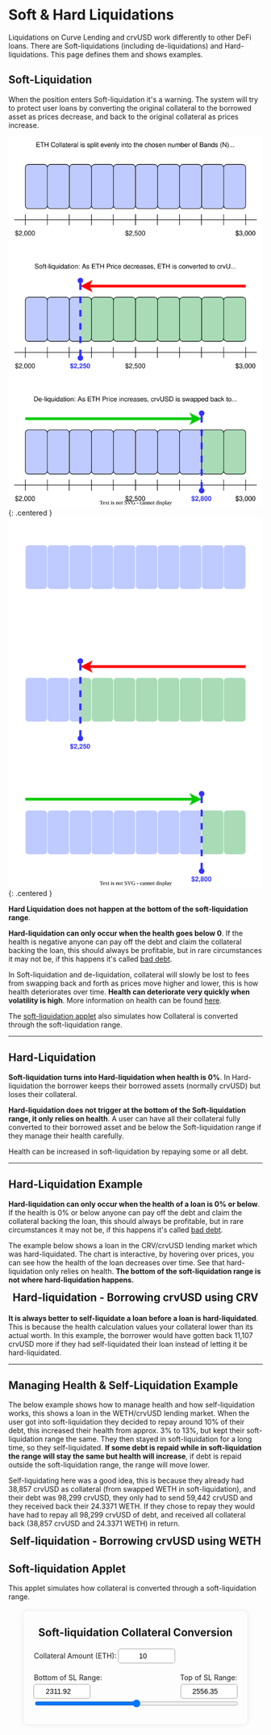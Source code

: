 <h1>Soft & Hard Liquidations</h1>

Liquidations on Curve Lending and crvUSD work differently to other DeFi loans.  There are Soft-liquidations (including de-liquidations) and Hard-liquidations.  This page defines them and shows examples.

## **Soft-Liquidation**

When the position enters Soft-liquidation it's a warning.  The system will try to protect user loans by converting the original collateral to the borrowed asset as prices decrease, and back to the original collateral as prices increase.

![Collateral Loss](../images/crvusd/soft-liq.svg#only-light){: .centered }
![Collateral Loss](../images/crvusd/soft-liq-dark.svg#only-dark){: .centered }

**Hard Liquidation does not happen at the bottom of the soft-liquidation range**.

**Hard-liquidation can only occur when the health goes below 0**.  If the health is negative anyone can pay off the debt and claim the collateral backing the loan, this should always be profitable, but in rare circumstances it may not be, if this happens it's called [bad debt](../crvusd/loan-details.md#bad-debt).

In Soft-liquidation and de-liquidation, collateral will slowly be lost to fees from swapping back and forth as prices move higher and lower, this is how health deteriorates over time.  **Health can deteriorate very quickly when volatility is high**.  More information on health can be found [here](./loan-details.md#loan-health).

The [soft-liquidation applet](#soft-liquidation-applet) also simulates how Collateral is converted through the soft-liquidation range.

---

## **Hard-Liquidation**

**Soft-liquidation turns into Hard-liquidation when health is 0%**.  In Hard-liquidation the borrower keeps their borrowed assets (normally crvUSD) but loses their collateral.  

**Hard-liquidation does not trigger at the bottom of the Soft-liquidation range, it only relies on health**.  A user can have all their collateral fully converted to their borrowed asset and be below the Soft-liquidation range if they manage their health carefully.

Health can be increased in soft-liquidation by repaying some or all debt.

---

## **Hard-Liquidation Example**

**Hard-liquidation can only occur when the health of a loan is 0% or below**.  If the health is 0% or below anyone can pay off the debt and claim the collateral backing the loan, this should always be profitable, but in rare circumstances it may not be, if this happens it's called [bad debt](../crvusd/loan-details.md#bad-debt).

The example below shows a loan in the CRV/crvUSD lending market which was hard-liquidated.  The chart is interactive, by hovering over prices, you can see how the health of the loan decreases over time.  See that hard-liquidation only relies on health.  **The bottom of the soft-liquidation range is not where hard-liquidation happens.**

<h2 style="margin: 10px 0 20px; text-align: center;">Hard-liquidation - Borrowing crvUSD using CRV</h2>
<div class="centered2" style="width: 100%">
  <canvas id="crvHardLiq"></canvas>
</div>

**It is always better to self-liquidate a loan before a loan is hard-liquidated**.  This is because the health calculation values your collateral lower than its actual worth. In this example, the borrower would have gotten back 11,107 crvUSD more if they had self-liquidated their loan instead of letting it be hard-liquidated.

---

## **Managing Health & Self-Liquidation Example**

The below example shows how to manage health and how self-liquidation works, this shows a loan in the WETH/crvUSD lending market.  When the user got into soft-liquidation they decided to repay around 10% of their debt, this increased their health from approx. 3% to 13%, but kept their soft-liquidation range the same.   They then stayed in soft-liquidation for a long time, so they self-liquidated.  **If some debt is repaid while in soft-liquidation the range will stay the same but health will increase**, if debt is repaid outside the soft-liquidation range, the range will move lower.

Self-liquidating here was a good idea, this is because they already had 38,857 crvUSD as collateral (from swapped WETH in soft-liquidation), and their debt was 98,299 crvUSD, they only had to send 59,442 crvUSD and they received back their 24.3371 WETH.  If they chose to repay they would have had to repay all 98,299 crvUSD of debt, and received all collateral back (38,857 crvUSD and 24.3371 WETH) in return.

<h2 style="margin: 10px 0 20px; text-align: center;">Self-liquidation - Borrowing crvUSD using WETH</h2>
<div class="centered2" style="width: 100%">
  <canvas id="wethSelfLiq"></canvas>
</div>

<script src="https://cdn.jsdelivr.net/npm/chart.js"></script>
<script src="https://cdn.jsdelivr.net/npm/chartjs-adapter-date-fns/dist/chartjs-adapter-date-fns.bundle.min.js"></script>
<script src="https://cdnjs.cloudflare.com/ajax/libs/chartjs-plugin-annotation/2.2.1/chartjs-plugin-annotation.min.js"></script>


## **Soft-liquidation Applet**

This applet simulates how collateral is converted through a soft-liquidation range.

<style>
    .price-input {
        width: 100px;
        padding: 5px;
        border: 1px solid #ccc;
        border-radius: 4px;
        font-size: 14px;
        text-align: center;
        outline: 1px solid #ccc;
    }
    .price-input:focus {
        outline: 2px solid #007bff;
        border-color: #007bff;
    }
    #ethCrvUsdChartContainer {
        width: 80%;
        max-width: 600px;
        padding: 20px;
        border-radius: 8px;
        box-shadow: 0 0 10px rgba(0,0,0,0.1);
        margin: 20px auto;
    }
</style>

<div id="ethCrvUsdChartContainer">
    <h2 style="margin: 10px 0 20px; text-align: center;">Soft-liquidation Collateral Conversion</h2>
    <div style="margin-top: 10px;">
        <label for="collateralInput">Collateral Amount (ETH):</label>
        <input type="number" id="collateralInput" class="price-input" value="10" min="0" step="0.1">
    </div>
    <div style="position: relative; margin-top: 20px;">
        <div style="display: flex; justify-content: space-between; margin-bottom: 5px;">
            <span>Bottom of SL Range:</span>
            <span>Top of SL Range:</span>
        </div>
        <div style="display: flex; justify-content: space-between; margin-top: 5px;">
            <input type="number" id="bottomRange" class="price-input" value="2311.92">
            <span id="currentPrice" style="font-weight: bold;"></span>
            <input type="number" id="topRange" class="price-input" value="2556.35">
        </div>
        <input type="range" id="ethCrvUsdSlider" style="width: 100%;" min="0" max="100" value="50">
    </div>
    <canvas id="ethCrvUsdChart"></canvas>
    <div id="ethCrvUsdValues" style="text-align: center; margin-top: 10px;"></div>
</div>


<script>
function createChart(data, chartId, yOpenLabel, yCloseLabel, tokenCOL, tokenDEBT) {
  const ctx = document.getElementById(chartId).getContext('2d');
  
  // Convert epoch times to Date objects
  const dates = data.time.map(epoch => new Date(parseInt(epoch) * 1000));

  // Calculate xmin and xmax
  const timeRange = parseInt(data.time[data.time.length - 1]) - parseInt(data.time[0]);
  const xmin = new Date((parseInt(data.time[0]) - timeRange * 0.1) * 1000);
  const xmax = new Date((parseInt(data.time[data.time.length - 1]) + timeRange * 0.1) * 1000);

  new Chart(ctx, {
    type: 'line',
    data: {
      labels: dates,
      datasets: [
        {
          label: 'Price',
          data: data.price,
          borderColor: 'orange',
          pointRadius: 0,
          pointHoverRadius: 10,
          pointHitRadius: 10
        },
        {
          label: 'Soft-Liquidation Price Range',
          data: data.slUp,
          fill: '+1',
          backgroundColor: 'rgba(255, 255, 0, 0.25)',
          borderColor: 'rgba(255, 255, 0, 0.25)',
          borderWidth: 0,
          pointHitRadius: 0,
          pointRadius: 0,
        },
        {
          label: 'Soft-Liquidation Price Range (lower)',
          data: data.slDown,
          fill: '-1',
          backgroundColor: 'rgba(255, 255, 0, 0.25)',
          borderColor: 'rgba(255, 255, 0, 0.25)',
          borderWidth: 0,
          pointHitRadius: 0,
          pointRadius: 0,
        },
      ]
    },
    options: {
      responsive: true,
      aspectRatio: 4/3,
      devicePixelRatio: 1,
      scales: {
        x: {
          type: 'time',
          time: {
            unit: 'day',
            displayFormats: {
              day: 'MMM d, yyyy'
            }
          },
          title: {
            display: true,
            text: 'Date'
          },
          ticks: {
            maxRotation: 45,
            minRotation: 25
          },
          min: xmin,
          max: xmax
        },
        y: {
          type: 'linear',
          position: 'left',
          title: {
            display: true,
            text: 'Price ($)'
          }
        }
      },
      plugins: {
        annotation: {
          annotations: {
            firstLine: {
              type: 'line',
              xMin: dates[0],
              xMax: dates[0],
              borderColor: 'rgb(41, 155, 31)',
              borderWidth: 2,
              borderDash: [5, 5],
            },
            lastLine: {
              type: 'line',
              xMin: dates[dates.length - 1],
              xMax: dates[dates.length - 1],
              borderColor: 'rgb(255, 99, 132)',
              borderWidth: 2,
              borderDash: [5, 5],
            },
            firstPoint: {
              type: 'point',
              xValue: dates[0],
              yValue: data.price[0],
              backgroundColor: 'rgb(41, 155, 31)',
              radius: 6,
              borderColor: 'rgb(41, 155, 31)',
              borderWidth: 1
            },
            lastPoint: {
              type: 'point',
              xValue: dates[dates.length - 1],
              yValue: data.price[data.price.length - 1],
              backgroundColor: 'rgb(255, 99, 132)',
              radius: 6,
              borderColor: 'rgb(255, 99, 132)',
              borderWidth: 1
            },
            firstLabel: {
              type: 'label',
              xValue: dates[0],
              yValue: yOpenLabel,
              backgroundColor: 'rgb(41, 155, 31)',
              content: ['Loan Open'],
              font: {
                size: 12
              },
              color: 'white',
              padding: 4
            },
            lastLabel: {
              type: 'label',
              xValue: dates[dates.length - 1],
              yValue: yCloseLabel,
              backgroundColor: 'rgb(255, 99, 132)',
              content: ['Hard Liquidation'],
              font: {
                size: 12
              },
              color: 'white',
              padding: 4
            }
          }
        },
        legend: {
          position: 'bottom',
          onClick: function(e, legendItem, legend) {
            const index = legendItem.datasetIndex;
            const chart = legend.chart;
            if (legendItem.text === 'Soft-Liquidation Price Range') {
              // Toggle visibility of both datasets when clicking "Soft-Liquidation Price Range"
              const softLiqDataset1 = chart.data.datasets[1];
              const softLiqDataset2 = chart.data.datasets[2];
              const isHidden = softLiqDataset1.hidden;
              softLiqDataset1.hidden = !isHidden;
              softLiqDataset2.hidden = !isHidden;
            } else {
              // Default behavior for other legend items
              Chart.defaults.plugins.legend.onClick.call(this, e, legendItem, legend);
            }
            chart.update();
          },
          labels: {
            filter: function(legendItem, chartData) {
              // Filter out the lower soft liquidation dataset
              return legendItem.text !== 'Soft-Liquidation Price Range (lower)';
            }
          }
        },
        tooltip: {
          callbacks: {
            title: function(tooltipItems) {
              return new Date(tooltipItems[0].parsed.x).toLocaleString();
            },
            label: function(context) {
              return '';
            },
            afterBody: function(tooltipItems) {
              const dataIndex = tooltipItems[0].dataIndex;
              return [
                'Price: ' + data.price[dataIndex],
                'Health: ' + data.health[dataIndex],
                'Collateral as ' + tokenCOL + ': ' + data.collateral[dataIndex],
                'Collateral as ' + tokenDEBT + ': ' + data.stablecoin[dataIndex],
                'crvUSD Debt: ' + data.debt[dataIndex]
              ];
            }
          },
          displayColors: false, // This removes the color box
          bodyAlign: 'left',
          padding: 10
        },
        title: {
          display: false,
          text: 'Loan Chart'
        }
      }
    }
  });

}

function createChart2(data, chartId) {
  const ctx = document.getElementById(chartId).getContext('2d');
  
  // Convert epoch times to Date objects
  const dates = data.time.map(epoch => new Date(parseInt(epoch) * 1000));

  // Calculate xmin and xmax
  const timeRange = parseInt(data.time[data.time.length - 1]) - parseInt(data.time[0]);
  const xmin = new Date((parseInt(data.time[0]) - timeRange * 0.1) * 1000);
  const xmax = new Date((parseInt(data.time[data.time.length - 1]) + timeRange * 0.1) * 1000);

  new Chart(ctx, {
    type: 'line',
    data: {
      labels: dates,
      datasets: [
        {
          label: 'Price',
          data: data.price,
          borderColor: 'orange',
          pointRadius: 0,
          pointHoverRadius: 10,
          pointHitRadius: 10
        },
        {
          label: 'Soft-Liquidation Price Range',
          data: data.slUp,
          fill: '+1',
          backgroundColor: 'rgba(255, 255, 0, 0.25)',
          borderColor: 'rgba(255, 255, 0, 0.25)',
          borderWidth: 0,
          pointHitRadius: 0,
          pointRadius: 0,
        },
        {
          label: 'Soft-Liquidation Price Range (lower)',
          data: data.slDown,
          fill: '-1',
          backgroundColor: 'rgba(255, 255, 0, 0.25)',
          borderColor: 'rgba(255, 255, 0, 0.25)',
          borderWidth: 0,
          pointHitRadius: 0,
          pointRadius: 0,
        },
      ]
    },
    options: {
      responsive: true,
      aspectRatio: 4/3,
      devicePixelRatio: 1,
      scales: {
        x: {
          type: 'time',
          time: {
            unit: 'day',
            displayFormats: {
              day: 'MMM d, yyyy'
            }
          },
          title: {
            display: true,
            text: 'Date'
          },
          ticks: {
            maxRotation: 45,
            minRotation: 25
          },
          min: xmin,
          max: xmax
        },
        y: {
          type: 'linear',
          position: 'left',
          title: {
            display: true,
            text: 'Price ($)'
          }
        }
      },
      plugins: {
        annotation: {
          annotations: {
            firstLine: {
              type: 'line',
              xMin: dates[0],
              xMax: dates[0],
              borderColor: 'rgb(41, 155, 31)',
              borderWidth: 2,
              borderDash: [5, 5],
            },
            midLine: {
              type: 'line',
              xMin: dates[79],
              xMax: dates[79],
              borderColor: 'rgb(41, 155, 31)',
              borderWidth: 2,
              borderDash: [5, 5],
            },
            lastLine: {
              type: 'line',
              xMin: dates[dates.length - 1],
              xMax: dates[dates.length - 1],
              borderColor: 'rgb(135, 50, 143)',
              borderWidth: 2,
              borderDash: [5, 5],
            },
            firstPoint: {
              type: 'point',
              xValue: dates[0],
              yValue: data.price[0],
              backgroundColor: 'rgb(41, 155, 31)',
              radius: 6,
              borderColor: 'rgb(41, 155, 31)',
              borderWidth: 1
            },
            midPoint: {
              type: 'point',
              xValue: dates[79],
              yValue: data.price[79],
              backgroundColor: 'rgb(41, 155, 31)',
              radius: 6,
              borderColor: 'rgb(41, 155, 31)',
              borderWidth: 1
            },
            lastPoint: {
              type: 'point',
              xValue: dates[dates.length - 1],
              yValue: data.price[data.price.length - 1],
              backgroundColor: 'rgb(135, 50, 143)',
              radius: 6,
              borderColor: 'rgb(135, 50, 143)',
              borderWidth: 1
            },
            firstLabel: {
              type: 'label',
              xValue: dates[0],
              yValue: 3400,
              backgroundColor: 'rgb(41, 155, 31)',
              content: ['Loan Open'],
              font: {
                size: 12
              },
              color: 'white',
              padding: 4
            },
            repayLabel: {
              type: 'label',
              xValue: dates[79],
              yValue: 3500,
              backgroundColor: 'rgb(41, 155, 31)',
              content: ['Repaid 10% debt'],
              font: {
                size: 12
              },
              color: 'white',
              padding: 4
            },
            lastLabel: {
              type: 'label',
              xValue: dates[dates.length - 1],
              yValue: 3200,
              backgroundColor: 'rgb(135, 50, 143)',
              content: ['Self Liquidation'],
              font: {
                size: 12
              },
              color: 'white',
              padding: 4
            }
          }
        },
        legend: {
          position: 'bottom',
          onClick: function(e, legendItem, legend) {
            const index = legendItem.datasetIndex;
            const chart = legend.chart;
            if (legendItem.text === 'Soft-Liquidation Price Range') {
              // Toggle visibility of both datasets when clicking "Soft-Liquidation Price Range"
              const softLiqDataset1 = chart.data.datasets[1];
              const softLiqDataset2 = chart.data.datasets[2];
              const isHidden = softLiqDataset1.hidden;
              softLiqDataset1.hidden = !isHidden;
              softLiqDataset2.hidden = !isHidden;
            } else {
              // Default behavior for other legend items
              Chart.defaults.plugins.legend.onClick.call(this, e, legendItem, legend);
            }
            chart.update();
          },
          labels: {
            filter: function(legendItem, chartData) {
              // Filter out the lower soft liquidation dataset
              return legendItem.text !== 'Soft-Liquidation Price Range (lower)';
            }
          }
        },
        tooltip: {
          callbacks: {
            title: function(tooltipItems) {
              return new Date(tooltipItems[0].parsed.x).toLocaleString();
            },
            label: function(context) {
              return '';
            },
            afterBody: function(tooltipItems) {
              const dataIndex = tooltipItems[0].dataIndex;
              return [
                'Price: ' + data.price[dataIndex],
                'Health: ' + data.health[dataIndex],
                'Collateral as WETH: ' + data.collateral[dataIndex],
                'Collateral as crvUSD: ' + data.stablecoin[dataIndex],
                'crvUSD Debt: ' + data.debt[dataIndex]
              ];
            }
          },
          displayColors: false, // This removes the color box
          bodyAlign: 'left',
          padding: 10
        },
        title: {
          display: false,
          text: 'Loan Chart'
        }
      }
    }
  });
}

function loadData(jsonFile, chartId, yOpenLabel, yCloseLabel, tokenCOL, tokenDEBT, hardLiq) {
fetch(jsonFile)
    .then(response => {
    if (!response.ok) {
        throw new Error(`HTTP error! status: ${response.status}`);
    }
    return response.json();
    })
    .then(data => {
    console.log('Data loaded successfully:', data);
    if (hardLiq) {
      createChart(data, chartId, yOpenLabel, yCloseLabel, tokenCOL, tokenDEBT);
    } else {
      createChart2(data, chartId)
    }
    })
    .catch(error => {
    console.error('Error loading JSON file:', error);
    });
}

loadData('softLiqData.json', 'softLiqChart', 3500, 3450, 'WETH', 'crvUSD', true);
loadData('crvHardLiqData.json', 'crvHardLiq', 0.3, 0.32, 'CRV', 'crvUSD', true);
loadData('wethSelfLiqData.json', 'wethSelfLiq', 3200, 3200, 'WETH', 'crvUSD')
</script>

<script>

    const ethCrvUsdCtx = document.getElementById('ethCrvUsdChart').getContext('2d');
    const ethCrvUsdSlider = document.getElementById('ethCrvUsdSlider');
    const ethCrvUsdValuesDisplay = document.getElementById('ethCrvUsdValues');
    const bottomRangeInput = document.getElementById('bottomRange');
    const topRangeInput = document.getElementById('topRange');
    const currentPriceDisplay = document.getElementById('currentPrice');
    const collateralInput = document.getElementById('collateralInput');
    const ethPercentageDisplay = document.getElementById('ethPercentageDisplay');

    const ethCrvUsdChart = new Chart(ethCrvUsdCtx, {
    type: 'bar',
    data: {
        labels: ['Collateral'],  // Single label
        datasets: [
            {
                label: 'ETH',
                data: [0],  // Single value
                backgroundColor: 'rgba(54, 162, 235, 0.8)',
                yAxisID: 'y'
            },
            {
                label: 'crvUSD',
                data: [0],  // Single value
                backgroundColor: 'rgba(75, 192, 192, 0.8)',
                yAxisID: 'y1'
            }
        ]
    },
    options: {
        responsive: true,
        scales: {
            x: {
                stacked: false,  // Set stacked to false
                categoryPercentage: 0.8,  // Adjusts the width of the bar group
                barPercentage: 0.9,  // Adjusts the width of each individual bar
                title: {
                    display: false,
                    text: 'Collateral'
                }
            },
            y: {
                type: 'linear',
                display: true,
                position: 'left',
                beginAtZero: true,
                title: {
                    display: true,
                    text: 'ETH Collateral'
                },
                ticks: {
                    callback: function(value) {
                        return value.toFixed(2) + ' ETH';
                    }
                }
            },
            y1: {
                type: 'linear',
                display: true,
                position: 'right',
                beginAtZero: true,
                title: {
                    display: true,
                    text: 'crvUSD Collateral'
                },
                ticks: {
                    callback: function(value) {
                        return value.toFixed(0) + ' crvUSD';
                    }
                },
                grid: {
                    drawOnChartArea: false,
                },
            }
        },
        plugins: {
            legend: {
                display: true
            },
            title: {
                display: false,
                text: 'Soft-Liquidation Collateral Conversion'
            },
            tooltip: {
                callbacks: {
                    label: function(context) {
                        const label = context.dataset.label || '';
                        if (label === 'ETH') {
                            return context.parsed.y.toFixed(2) + ' ETH';
                        } else {
                            return context.parsed.y.toFixed(2) + ' crvUSD';
                        }
                    }
                }
            }
        }
    }
});

    function updateEthCrvUsdChart() {
        const ethPercentage = Number(ethCrvUsdSlider.value);
        const crvUSDPercentage = 100 - ethPercentage;
        const bottomValue = Number(bottomRangeInput.value);
        const topValue = Number(topRangeInput.value);
        const sliderValue = Number(ethCrvUsdSlider.value);
        const collateral = Number(collateralInput.value);
        
        const currentPrice = bottomValue + (topValue - bottomValue) * (sliderValue / 100);
        const avgSellPrice = (topValue + currentPrice) / 2;
        const eth = (ethPercentage/100) * collateral;
        const crvUSDEth = (crvUSDPercentage / 100) * collateral;
        const crvUSDValue = crvUSDEth * avgSellPrice;

        ethCrvUsdChart.data.datasets[0].data = [eth];
        ethCrvUsdChart.data.datasets[1].data = [crvUSDValue];
        
        ethCrvUsdChart.options.scales.y.max = Math.ceil(collateral);
        ethCrvUsdChart.options.scales.y1.max = Math.ceil(topValue * collateral);
        
        ethCrvUsdChart.update();

        ethCrvUsdValuesDisplay.innerHTML = `Collateral: ${eth.toFixed(2)} ETH, ${crvUSDValue.toFixed(2)} crvUSD<br>Average Swap Price: ${avgSellPrice.toFixed(2)} crvUSD/ETH<br>ETH Swapped to crvUSD: ${crvUSDPercentage}%`;

        currentPriceDisplay.textContent = '$' + currentPrice.toFixed(2);
        ethPercentageDisplay.textContent = ethPercentage;
    }

    ethCrvUsdSlider.addEventListener('input', updateEthCrvUsdChart);
    bottomRangeInput.addEventListener('input', updateEthCrvUsdChart);
    topRangeInput.addEventListener('input', updateEthCrvUsdChart);
    collateralInput.addEventListener('input', updateEthCrvUsdChart);

    // Initial update
    updateEthCrvUsdChart();
</script>